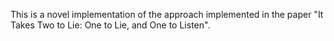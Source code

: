 This is a novel implementation of the approach implemented in the paper "It Takes Two to Lie: One to Lie, and One to Listen".

